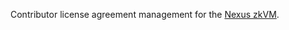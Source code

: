 Contributor license agreement management for the [Nexus zkVM](https://github.com/nexus-xyz/nexus-zkvm).

